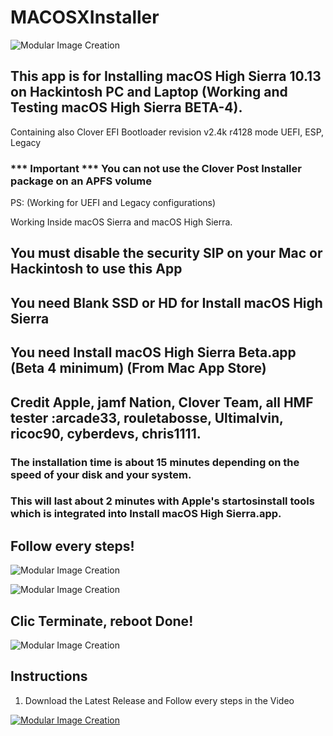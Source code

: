 # MACOSXInstaller

![Modular Image Creation](https://i11.servimg.com/u/f11/18/50/18/69/applet14.png)



## This app is for Installing macOS High Sierra 10.13 on Hackintosh PC and Laptop (Working and Testing macOS High Sierra BETA-4).



Containing also Clover EFI Bootloader revision v2.4k r4128 mode UEFI, ESP, Legacy 
### *** Important *** You can not use the Clover Post Installer package on an APFS volume

PS: (Working for UEFI and Legacy configurations)

Working Inside macOS Sierra and macOS High Sierra.

## You must disable the security SIP on your Mac or Hackintosh to use this App

## You need Blank SSD or HD for Install macOS High Sierra

## You need Install macOS High Sierra Beta.app (Beta 4 minimum) (From Mac App Store)
 
## Credit Apple, jamf Nation, Clover Team, all HMF tester :arcade33, rouletabosse, Ultimalvin, ricoc90,  cyberdevs, chris1111.


### The installation time is about 15 minutes depending on the speed of your disk and your system.

### This will last about 2 minutes with Apple's startosinstall tools which is integrated into Install macOS High Sierra.app.

## Follow every steps!

![Modular Image Creation](https://i11.servimg.com/u/f11/18/50/18/69/captur81.png)

![Modular Image Creation](https://i11.servimg.com/u/f11/18/50/18/69/captur80.png)


## Clic Terminate, reboot Done!
![Modular Image Creation](https://i11.servimg.com/u/f11/18/50/18/69/captur19.jpg)


## Instructions

1. Download the Latest Release and Follow every steps in the Video

[![Modular Image Creation](https://i11.servimg.com/u/f11/18/50/18/69/video_13.png)](https://www.youtube.com/watch?v=NtgAyZMpiBo&feature=youtu.be)


